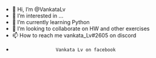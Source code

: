 - 👋 Hi, I’m @VankataLv
- 👀 I’m interested in ...
- 🌱 I’m currently learning Python
- 💞️ I’m looking to collaborate on HW and other exercises
- 📫 How to reach me vankata_Lv#2605 on discord
-                     Vankata Lv on facebook
